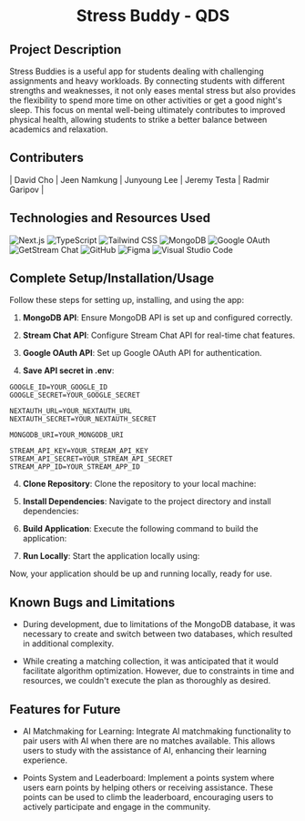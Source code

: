 <h1 align="center"> Stress Buddy - QDS </h1> 

## Project Description
Stress Buddies is a useful app for students dealing with challenging assignments and heavy workloads. By connecting students with different strengths and weaknesses, it not only eases mental stress but also provides the flexibility to spend more time on other activities or get a good night's sleep. This focus on mental well-being ultimately contributes to improved physical health, allowing students to strike a better balance between academics and relaxation.


## Contributers
| David Cho | Jeen Namkung | Junyoung Lee | Jeremy Testa | Radmir Garipov |

## Technologies and Resources Used
![Next.js](https://img.shields.io/badge/Next.js-black?style=for-the-badge&logo=next.js)
![TypeScript](https://img.shields.io/badge/TypeScript-blue?style=for-the-badge&logo=typescript)
![Tailwind CSS](https://img.shields.io/badge/Tailwind_CSS-%231a202c.svg?style=for-the-badge&logo=tailwind-css&logoColor=61dafb)
![MongoDB](https://img.shields.io/badge/MongoDB-%234ea94b.svg?style=for-the-badge&logo=mongodb&logoColor=white)
![Google OAuth](https://img.shields.io/badge/Google_OAuth-%234285f4.svg?style=for-the-badge&logo=google&logoColor=white)
![GetStream Chat](https://img.shields.io/badge/GetStream_Chat-%23316192.svg?style=for-the-badge&logo=getstream&logoColor=white)
![GitHub](https://img.shields.io/badge/GitHub-%23121011.svg?style=for-the-badge&logo=github&logoColor=white)
![Figma](https://img.shields.io/badge/Figma-%23F24E1E.svg?style=for-the-badge&logo=figma&logoColor=white)
![Visual Studio Code](https://img.shields.io/badge/Visual_Studio_Code-%23007ACC.svg?style=for-the-badge&logo=visual-studio-code&logoColor=white)




## Complete Setup/Installation/Usage

Follow these steps for setting up, installing, and using the app:

1. **MongoDB API**: Ensure MongoDB API is set up and configured correctly.

2. **Stream Chat API**: Configure Stream Chat API for real-time chat features.

3. **Google OAuth API**: Set up Google OAuth API for authentication.

4. **Save API secret in .env**:

```
GOOGLE_ID=YOUR_GOOGLE_ID
GOOGLE_SECRET=YOUR_GOOGLE_SECRET

NEXTAUTH_URL=YOUR_NEXTAUTH_URL
NEXTAUTH_SECRET=YOUR_NEXTAUTH_SECRET

MONGODB_URI=YOUR_MONGODB_URI

STREAM_API_KEY=YOUR_STREAM_API_KEY
STREAM_API_SECRET=YOUR_STREAM_API_SECRET
STREAM_APP_ID=YOUR_STREAM_APP_ID
```

4. **Clone Repository**: Clone the repository to your local machine:

5. **Install Dependencies**: Navigate to the project directory and install dependencies:

6. **Build Application**: Execute the following command to build the application:

7. **Run Locally**: Start the application locally using:

Now, your application should be up and running locally, ready for use.




## Known Bugs and Limitations
* During development, due to limitations of the MongoDB database, it was necessary to create and switch between two databases, which resulted in additional complexity.

* While creating a matching collection, it was anticipated that it would facilitate algorithm optimization. However, due to constraints in time and resources, we couldn't execute the plan as thoroughly as desired.


## Features for Future
* AI Matchmaking for Learning: Integrate AI matchmaking functionality to pair users with AI when there are no matches available. This allows users to study with the assistance of AI, enhancing their learning experience.

* Points System and Leaderboard: Implement a points system where users earn points by helping others or receiving assistance. These points can be used to climb the leaderboard, encouraging users to actively participate and engage in the community.